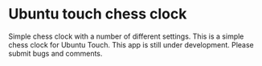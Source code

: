 # Ubuntu touch chess clock
Simple chess clock with a number of different settings.
This is a simple chess clock for Ubuntu Touch. This app is still under development. Please submit bugs and comments.

